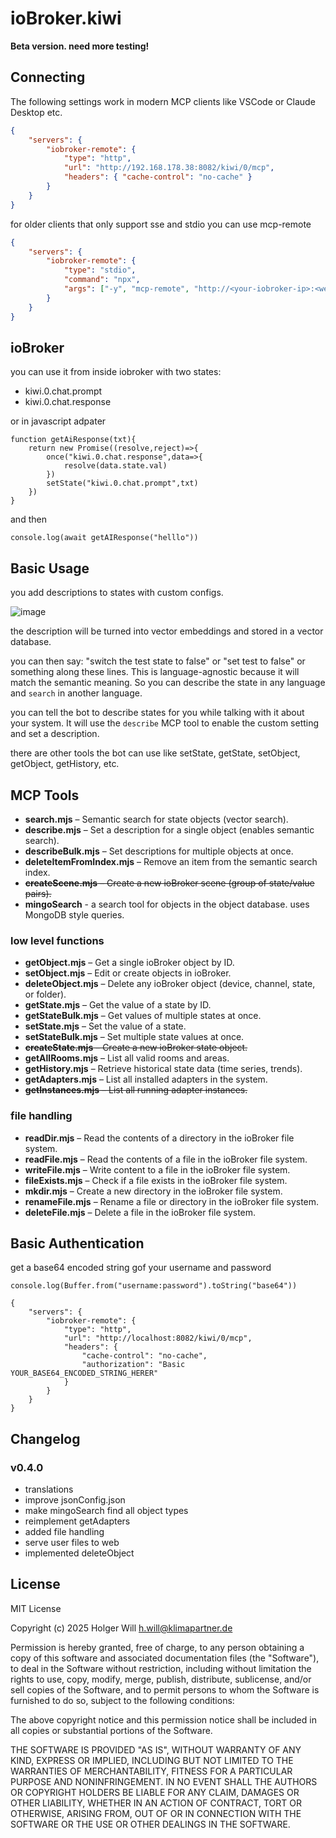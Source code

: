 # ioBroker.kiwi

**Beta version. need more testing!**

## Connecting

The following settings work in modern MCP clients like VSCode or Claude Desktop etc.

```json
{
	"servers": {
		"iobroker-remote": {
			"type": "http",
			"url": "http://192.168.178.38:8082/kiwi/0/mcp",
			"headers": { "cache-control": "no-cache" }
		}
	}
}
```

for older clients that only support sse and stdio you can use mcp-remote

```json
{
	"servers": {
		"iobroker-remote": {
			"type": "stdio",
			"command": "npx",
			"args": ["-y", "mcp-remote", "http://<your-iobroker-ip>:<web-adapter-port>/kiwi/0/mcp", "--allow-http"]
		}
	}
}
```

## ioBroker

you can use it from inside iobroker with two states:

- kiwi.0.chat.prompt
- kiwi.0.chat.response

or in javascript adpater

```
function getAiResponse(txt){
    return new Promise((resolve,reject)=>{
        once("kiwi.0.chat.response",data=>{
            resolve(data.state.val)
        })
        setState("kiwi.0.chat.prompt",txt)
    })
}
```

and then

```
console.log(await getAIResponse("helllo"))
```

## Basic Usage

you add descriptions to states with custom configs.

![image](https://github.com/user-attachments/assets/2a2c5aab-afb1-49a8-866c-323f01a23e28)

the description will be turned into vector embeddings and stored in a vector database.

you can then say: "switch the test state to false" or "set test to false" or something along these lines. This is language-agnostic because it will match the semantic meaning. So you can describe the state in any language and `search` in another language.

you can tell the bot to describe states for you while talking with it about your system. It will use the `describe` MCP tool to enable the custom setting and set a description.

there are other tools the bot can use like setState, getState, setObject, getObject, getHistory, etc.

## MCP Tools

- **search.mjs** – Semantic search for state objects (vector search).
- **describe.mjs** – Set a description for a single object (enables semantic search).
- **describeBulk.mjs** – Set descriptions for multiple objects at once.
- **deleteItemFromIndex.mjs** – Remove an item from the semantic search index.
- ~~**createScene.mjs** – Create a new ioBroker scene (group of state/value pairs).~~
- **mingoSearch** - a search tool for objects in the object database. uses MongoDB style queries.

### low level functions

- **getObject.mjs** – Get a single ioBroker object by ID.
- **setObject.mjs** – Edit or create objects in ioBroker.
- **deleteObject.mjs** – Delete any ioBroker object (device, channel, state, or folder).
- **getState.mjs** – Get the value of a state by ID.
- **getStateBulk.mjs** – Get values of multiple states at once.
- **setState.mjs** – Set the value of a state.
- **setStateBulk.mjs** – Set multiple state values at once.
- ~~**createState.mjs** – Create a new ioBroker state object.~~
- **getAllRooms.mjs** – List all valid rooms and areas.
- **getHistory.mjs** – Retrieve historical state data (time series, trends).
- **getAdapters.mjs** – List all installed adapters in the system.
- ~~**getInstances.mjs** – List all running adapter instances.~~

### file handling

- **readDir.mjs** – Read the contents of a directory in the ioBroker file system.
- **readFile.mjs** – Read the contents of a file in the ioBroker file system.
- **writeFile.mjs** – Write content to a file in the ioBroker file system.
- **fileExists.mjs** – Check if a file exists in the ioBroker file system.
- **mkdir.mjs** – Create a new directory in the ioBroker file system.
- **renameFile.mjs** – Rename a file or directory in the ioBroker file system.
- **deleteFile.mjs** – Delete a file in the ioBroker file system.

## Basic Authentication

get a base64 encoded string gof your username and password

```
console.log(Buffer.from("username:password").toString("base64"))
```

```
{
	"servers": {
		"iobroker-remote": {
			"type": "http",
			"url": "http://localhost:8082/kiwi/0/mcp",
			"headers": {
				"cache-control": "no-cache",
				"authorization": "Basic YOUR_BASE64_ENCODED_STRING_HERER"
			}
		}
	}
}
```

## Changelog

### v0.4.0

- translations
- improve jsonConfig.json
- make mingoSearch find all object types
- reimplement getAdapters
- added file handling
- serve user files to web
- implemented deleteObject

## License

MIT License

Copyright (c) 2025 Holger Will <h.will@klimapartner.de>

Permission is hereby granted, free of charge, to any person obtaining a copy
of this software and associated documentation files (the "Software"), to deal
in the Software without restriction, including without limitation the rights
to use, copy, modify, merge, publish, distribute, sublicense, and/or sell
copies of the Software, and to permit persons to whom the Software is
furnished to do so, subject to the following conditions:

The above copyright notice and this permission notice shall be included in all
copies or substantial portions of the Software.

THE SOFTWARE IS PROVIDED "AS IS", WITHOUT WARRANTY OF ANY KIND, EXPRESS OR
IMPLIED, INCLUDING BUT NOT LIMITED TO THE WARRANTIES OF MERCHANTABILITY,
FITNESS FOR A PARTICULAR PURPOSE AND NONINFRINGEMENT. IN NO EVENT SHALL THE
AUTHORS OR COPYRIGHT HOLDERS BE LIABLE FOR ANY CLAIM, DAMAGES OR OTHER
LIABILITY, WHETHER IN AN ACTION OF CONTRACT, TORT OR OTHERWISE, ARISING FROM,
OUT OF OR IN CONNECTION WITH THE SOFTWARE OR THE USE OR OTHER DEALINGS IN THE
SOFTWARE.
